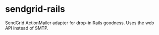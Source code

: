 sendgrid-rails
==============

SendGrid ActionMailer adapter for drop-in Rails goodness. Uses the web API instead of SMTP.

